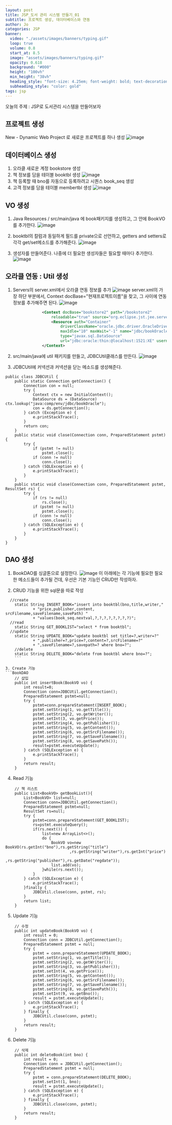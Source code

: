 ```yaml
---
layout: post
title: JSP_도서 관리 시스템 만들기_01
subtitle: 프로젝트 생성, 데이터베이스와 연동
author: Jo 
categories: JSP
banner:
  video: "./assets/images/banners/typing.gif"
  loop: true
  volume: 0.8
  start_at: 8.5
  image: "assets/images/banners/typing.gif"
  opacity: 0.618
  background: "#000"
  height: "100vh"
  min_height: "38vh"
  heading_style: "font-size: 4.25em; font-weight: bold; text-decoration: underline"
  subheading_style: "color: gold"
tags: jsp
---
```


오늘의 주제 : JSP로 도서관리 시스템을 만들어보자

## 프로젝트 생성
New - Dynamic Web Project 로 새로운 프로젝트를 하나 생성
![image](https://github.com/CheeseYoung/Cheeseyoung.github.io/assets/132384527/f3d34e8a-1b1b-4a8a-97bd-79eacd6891ef)

## 데이터베이스 생성
1. 오라클 새로운 계정 bookstore 생성
2. 책 정보를 담을 테이블 booktbl 생성
![image](https://github.com/CheeseYoung/Cheeseyoung.github.io/assets/132384527/1931f5c8-3ea0-4f50-be4b-bedc57060c8f)
3. 책 등록할 때 bno를 자동으로 등록하려고 시퀀스 book_seq 생성
4. 고객 정보를 담을 테이블 membertbl 생성
![image](https://github.com/CheeseYoung/Cheeseyoung.github.io/assets/132384527/e003df36-60a9-47c6-b998-3644ef214a1e)

## VO 생성
1. Java Resources / src/main/java 에 book패키지를 생성하고, 그 안에 BookVO를 추가한다.
![image](https://github.com/CheeseYoung/Cheeseyoung.github.io/assets/132384527/3a63e537-2fe1-4e40-a6ca-c5bb78496e32)

2. booktbl의 칼럼과 동일하게 필드를 private으로 선언하고, getters and setters로 각각 get/set메소드를 추가해준다.
![image](https://github.com/CheeseYoung/Cheeseyoung.github.io/assets/132384527/fcce0bc3-b775-4e17-a03c-cdd2405dfc2b)

3. 생성자를 만들어준다. 나중에 더 필요한 생성자들은 필요할 때마다 추가한다.
![image](https://github.com/CheeseYoung/Cheeseyoung.github.io/assets/132384527/4ab3d50e-963d-4c07-9762-6221bd4459bf)

## 오라클 연동 : Util 생성
1. Servers의 server.xml에서 오라클 연동 정보를 추가
![image](https://github.com/CheeseYoung/Cheeseyoung.github.io/assets/132384527/9ae6a70b-63a1-48d6-8014-1d958bd5c38b)
server.xml의 가장 하단 부분에서, Context docBase="현재프로젝트이름"을 찾고, 그 사이에 연동 정보를 추가해주면 된다.
![image](https://github.com/CheeseYoung/Cheeseyoung.github.io/assets/132384527/35e85478-dd8b-4fc7-9e9c-5c71e3db5228)
```server.xml
				<Context docBase="bookstore2" path="/bookstore2"
					reloadable="true" source="org.eclipse.jst.jee.server:bookstore2">
					<Resource auth="Container"
						driverClassName="oracle.jdbc.driver.OracleDriver" maxActive="20"
						maxIdle="10" maxWait="-1" name="jdbc/bookOracle" password="1234"
						type="javax.sql.DataSource"
						url="jdbc:oracle:thin:@localhost:1521:XE" username="bookstore" />
				</Context>
```
2. src/main/java에 util 패키지를 만들고, JDBCUtil클래스를 만든다.
![image](https://github.com/CheeseYoung/Cheeseyoung.github.io/assets/132384527/f2da4c60-94c1-41c8-b083-a1637f28f377)

3. JDBCUtil에 커넥션과 커넥션을 닫는 메소드를 생성해준다.
```JDBCUtil
public class JDBCUtil {
	public static Connection getConnection() {
		Connection con = null;
		try {
			Context ctx = new InitialContext();
			DataSource ds = (DataSource) ctx.lookup("java:comp/env/jdbc/bookOracle");
			con = ds.getConnection();
		} catch (Exception e) {
			e.printStackTrace();
		}
		return con;
	}
	public static void close(Connection conn, PreparedStatement pstmt) {
		try {
			if (pstmt != null)
				pstmt.close();
			if (conn != null)
				conn.close();
		} catch (SQLException e) {
			e.printStackTrace();
		}
	}
	public static void close(Connection conn, PreparedStatement pstmt, ResultSet rs) {
		try {
			if (rs != null)
				rs.close();
			if (pstmt != null)
				pstmt.close();
			if (conn != null)
				conn.close();
		} catch (SQLException e) {
			e.printStackTrace();
		}
	}
}
```
## DAO 생성
1. BookDAO를 싱글톤으로 설정한다.
![image](https://github.com/CheeseYoung/Cheeseyoung.github.io/assets/132384527/248ebdcb-42ac-473c-b65f-3003242eba4a)
이 아래에는 각 기능에 필요한 필요한 메소드들이 추가될 건데, 우선은 기본 기능인 CRUD만 작성하자.

2. CRUD 기능을 위한 sql문을 따로 작성
```BookDAO
  //create
	static String INSERT_BOOK="insert into booktbl(bno,title,writer,"
			+ "price,publisher,content, srcFilename,saveFilename,savePath) "
			+ "values(book_seq.nextval,?,?,?,?,?,?,?,?)";
  //read
	static String GET_BOOKLIST="select * from booktbl";
  //update
	static String UPDATE_BOOK="update booktbl set title=?,writer=?"
			+ ",publisher=?,price=?,content=?,srcFilename=?"
			+ ",saveFilename=?,savepath=? where bno=?";
	//delete
	static String DELETE_BOOK="delete from booktbl where bno=?";
	```

3. Create 기능
```BookDAO
	// 삽입
	public int insertBook(BookVO vo) {
		int result=0;
		Connection conn=JDBCUtil.getConnection();
		PreparedStatement pstmt=null;
		try {
			pstmt=conn.prepareStatement(INSERT_BOOK);
			pstmt.setString(1, vo.getTitle());
			pstmt.setString(2, vo.getWriter());
			pstmt.setInt(3, vo.getPrice());
			pstmt.setString(4, vo.getPublisher());
			pstmt.setString(5, vo.getContent());
			pstmt.setString(6, vo.getSrcFilename());
			pstmt.setString(7, vo.getSaveFilename());
			pstmt.setString(8, vo.getSavePath());
			result=pstmt.executeUpdate();
		} catch (SQLException e) {
			e.printStackTrace();
		}
		return result;
	}
```

4. Read 기능
```BookDAO
	// 책 리스트
	public List<BookVO> getBookList(){
		List<BookVO> list=null;
		Connection conn=JDBCUtil.getConnection();
		PreparedStatement pstmt=null;
		ResultSet rs=null;
		try {
			pstmt=conn.prepareStatement(GET_BOOKLIST);
			rs=pstmt.executeQuery();
			if(rs.next()) {
				list=new ArrayList<>();
				do {
					BookVO vo=new BookVO(rs.getInt("bno"),rs.getString("title")
							,rs.getString("writer"),rs.getInt("price")
							,rs.getString("publisher"),rs.getDate("regdate"));
					list.add(vo);							
				}while(rs.next());
			}
		} catch (SQLException e) {
			e.printStackTrace();
		}finally {
			JDBCUtil.close(conn, pstmt, rs);
		}	
		return list;
	}
```

5. Update 기능
```BookDAO
	// 수정
	public int updateBook(BookVO vo) {
		int result = 0;
		Connection conn = JDBCUtil.getConnection();
		PreparedStatement pstmt = null;
		try {
			pstmt = conn.prepareStatement(UPDATE_BOOK);
			pstmt.setString(1, vo.getTitle());
			pstmt.setString(2, vo.getWriter());
			pstmt.setString(3, vo.getPublisher());
			pstmt.setInt(4, vo.getPrice());
			pstmt.setString(5, vo.getContent());
			pstmt.setString(6, vo.getSrcFilename());
			pstmt.setString(7, vo.getSaveFilename());
			pstmt.setString(8, vo.getSavePath());
			pstmt.setInt(9, vo.getBno());
			result = pstmt.executeUpdate();
		} catch (SQLException e) {
			e.printStackTrace();
		} finally {
			JDBCUtil.close(conn, pstmt);
		}
		return result;
	}
```

6. Delete 기능
```BookDAO
	// 삭제
	public int deleteBook(int bno) {
		int result = 0;
		Connection conn = JDBCUtil.getConnection();
		PreparedStatement pstmt = null;
		try {
			pstmt = conn.prepareStatement(DELETE_BOOK);
			pstmt.setInt(1, bno);
			result = pstmt.executeUpdate();
		} catch (SQLException e) {
			e.printStackTrace();
		} finally {
			JDBCUtil.close(conn, pstmt);
		}
		return result;
	}
```








